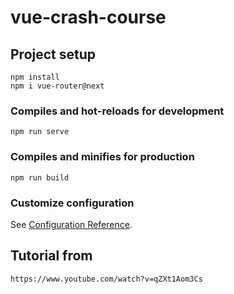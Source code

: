 # vue-crash-course

## Project setup

```
npm install
npm i vue-router@next
```

### Compiles and hot-reloads for development

```
npm run serve
```

### Compiles and minifies for production

```
npm run build
```

### Customize configuration

See [Configuration Reference](https://cli.vuejs.org/config/).

## Tutorial from

```
https://www.youtube.com/watch?v=qZXt1Aom3Cs
```
